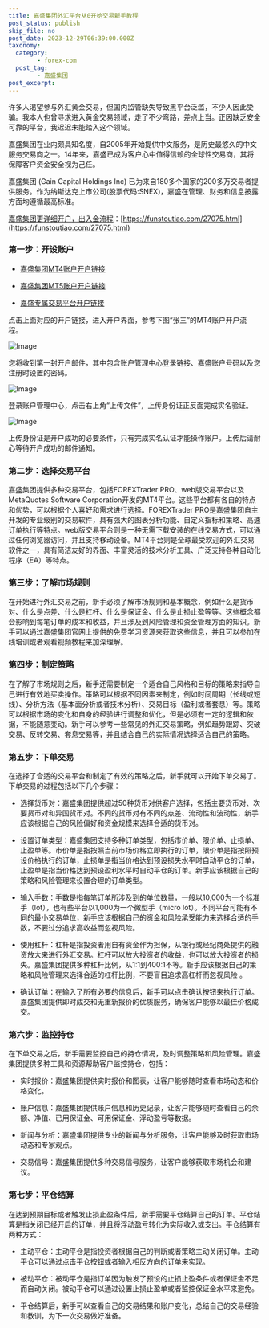 ```yaml
---
title: 嘉盛集团外汇平台从0开始交易新手教程
post_status: publish
skip_file: no
post_date: 2023-12-29T06:39:00.000Z
taxonomy:
  category:
        - forex-com
  post_tag:
        - 嘉盛集团
post_excerpt: 
---
```

许多人渴望参与外汇黄金交易，但国内监管缺失导致黑平台泛滥，不少人因此受骗。我本人也曾寻求进入黄金交易领域，走了不少弯路，差点上当。正因缺乏安全可靠的平台，我迟迟未能踏入这个领域。

嘉盛集团在业内颇具知名度，自2005年开始提供中文服务，是历史最悠久的中文服务交易商之一。14年来，嘉盛已成为客户心中值得信赖的全球性交易商，其将保障客户资金安全视为己任。

嘉盛集团 (Gain Capital Holdings Inc) 已为来自180多个国家的200多万交易者提供服务。作为纳斯达克上市公司(股票代码:SNEX)，嘉盛在管理、财务和信息披露方面均遵循最高标准。

[嘉盛集团更详细开户，出入金流程](https://funstoutiao.com/27075.html)：[https://funstoutiao.com/27075.html](https://funstoutiao.com/27075.html)

### 第一步：开设账户

* [嘉盛集团MT4账户开户链接](https://s.ssgg.net/jsmt4)

* [嘉盛集团MT5账户开户链接](https://s.ssgg.net/jsmt5)

* [嘉盛专属交易平台开户链接](https://s.ssgg.net/js)

点击上面对应的开户链接，进入开户界面，参考下图“张三”的MT4账户开户流程。

![Image](https://prod-files-secure.s3.us-west-2.amazonaws.com/39ed1227-6d7d-4570-be36-9ccd4a2c4241/7a167aea-686b-400d-af59-4e18eb607a40/640.png?X-Amz-Algorithm=AWS4-HMAC-SHA256&X-Amz-Content-Sha256=UNSIGNED-PAYLOAD&X-Amz-Credential=ASIAZI2LB4665LUUEULL%2F20250803%2Fus-west-2%2Fs3%2Faws4_request&X-Amz-Date=20250803T041308Z&X-Amz-Expires=3600&X-Amz-Security-Token=IQoJb3JpZ2luX2VjEOr%2F%2F%2F%2F%2F%2F%2F%2F%2F%2FwEaCXVzLXdlc3QtMiJGMEQCIEBABjOdIWrhAh%2B9M6aDgKOEl0TTCb44%2BbsC32NjqyGLAiA3bVkooieYbrepDN2k6fKuNPnDSXn4mmIgg5vtbMLhwir%2FAwgjEAAaDDYzNzQyMzE4MzgwNSIM4Crw86QKcmjpIp%2BVKtwDww2bOXp0kdcZBoyHo3pw6eRnxA8nalNWwHefxV8bklKu76gbk%2BVCWz%2B%2F6v3KGG%2B7iDImwfhbt7OOOx7ozc4ZHBcMMWIhcVDoYeBEXt4NapEjzXeNtwbaof%2FsTB8ekqwVbuqr%2FxX9j%2B7KE5IuMRPfymw0EHvzRFxFT1%2FVfQ%2BgxeDhC1spK%2BpEsQIp%2FxIqHDAKOjrhn2B%2BtzYSoYLZwAmbsYAmAHxN7mr8LhC9zl7lPipKe2fUQQ80%2FNsQm9OVq9hSEqQeuJU3HemKSPfEvoFR%2BuSHvSD3RHW8XSZ17l2ECznqKaYSQf1op1JDXUR0y%2Bplr5jizjfcA9rEoXMPvFP7D2fUY9aYj9Ra%2FEbt5sLwWW%2BxkUe%2FWxwZAW8xmLKR%2Bq%2BNFjNZygQ1LeofDNvUmujRskkt9jsRfipkO%2FDBrYXrW9aZWVCn5BOlzskhFktXnoYO%2Bu3e7%2BxgOjirW3unoYeSiGq87CQpknHdigtkckjvuZCgmrap%2F5wQmuq%2BoOPblJhxYGnZd6nsQUJzbqzJOtc%2Ff8OpBB9EfGCWc8Pu7QHBWyhF7UXIYh8QwD2qdOGMyPrrs%2Bu%2BEoNH%2FzekgIigc3EbWuWtoreCZ6C28LR3JLFF5qq1QtfgLdY3Smz3iWcwg4u7xAY6pgFYQMtwQ1f7TfdP6yIbAKa13KXgzgqqPl8VAovuHWjqJk8ZtsXNYdXvU%2B9dM6FcsyRiVgsITJTHppdK8pXyOxN0%2FWge%2F03Ad%2BAsr%2FCZMkuQgJvYAkSBh1nc8GMA0pmaE%2FdflnNDAvgI925kBIbOZEAtmnoJy2dKtzS7n3xra31B%2FRrpxi2XL3uJ%2BNVQ6rCR5MQGsjr9nx7h7fDA9W6J749snqzlEypR&X-Amz-Signature=8171ee60b4ee0cc0332da4c96cc831b55132b3c6557414138ade9abbbc65a0ba&X-Amz-SignedHeaders=host&x-amz-checksum-mode=ENABLED&x-id=GetObject)

您将收到第一封开户邮件，其中包含账户管理中心登录链接、嘉盛账户号码以及您注册时设置的密码。

![Image](https://prod-files-secure.s3.us-west-2.amazonaws.com/39ed1227-6d7d-4570-be36-9ccd4a2c4241/eaa1c6b3-2877-4284-a0e1-530e222c27fb/image.png?X-Amz-Algorithm=AWS4-HMAC-SHA256&X-Amz-Content-Sha256=UNSIGNED-PAYLOAD&X-Amz-Credential=ASIAZI2LB4665LUUEULL%2F20250803%2Fus-west-2%2Fs3%2Faws4_request&X-Amz-Date=20250803T041308Z&X-Amz-Expires=3600&X-Amz-Security-Token=IQoJb3JpZ2luX2VjEOr%2F%2F%2F%2F%2F%2F%2F%2F%2F%2FwEaCXVzLXdlc3QtMiJGMEQCIEBABjOdIWrhAh%2B9M6aDgKOEl0TTCb44%2BbsC32NjqyGLAiA3bVkooieYbrepDN2k6fKuNPnDSXn4mmIgg5vtbMLhwir%2FAwgjEAAaDDYzNzQyMzE4MzgwNSIM4Crw86QKcmjpIp%2BVKtwDww2bOXp0kdcZBoyHo3pw6eRnxA8nalNWwHefxV8bklKu76gbk%2BVCWz%2B%2F6v3KGG%2B7iDImwfhbt7OOOx7ozc4ZHBcMMWIhcVDoYeBEXt4NapEjzXeNtwbaof%2FsTB8ekqwVbuqr%2FxX9j%2B7KE5IuMRPfymw0EHvzRFxFT1%2FVfQ%2BgxeDhC1spK%2BpEsQIp%2FxIqHDAKOjrhn2B%2BtzYSoYLZwAmbsYAmAHxN7mr8LhC9zl7lPipKe2fUQQ80%2FNsQm9OVq9hSEqQeuJU3HemKSPfEvoFR%2BuSHvSD3RHW8XSZ17l2ECznqKaYSQf1op1JDXUR0y%2Bplr5jizjfcA9rEoXMPvFP7D2fUY9aYj9Ra%2FEbt5sLwWW%2BxkUe%2FWxwZAW8xmLKR%2Bq%2BNFjNZygQ1LeofDNvUmujRskkt9jsRfipkO%2FDBrYXrW9aZWVCn5BOlzskhFktXnoYO%2Bu3e7%2BxgOjirW3unoYeSiGq87CQpknHdigtkckjvuZCgmrap%2F5wQmuq%2BoOPblJhxYGnZd6nsQUJzbqzJOtc%2Ff8OpBB9EfGCWc8Pu7QHBWyhF7UXIYh8QwD2qdOGMyPrrs%2Bu%2BEoNH%2FzekgIigc3EbWuWtoreCZ6C28LR3JLFF5qq1QtfgLdY3Smz3iWcwg4u7xAY6pgFYQMtwQ1f7TfdP6yIbAKa13KXgzgqqPl8VAovuHWjqJk8ZtsXNYdXvU%2B9dM6FcsyRiVgsITJTHppdK8pXyOxN0%2FWge%2F03Ad%2BAsr%2FCZMkuQgJvYAkSBh1nc8GMA0pmaE%2FdflnNDAvgI925kBIbOZEAtmnoJy2dKtzS7n3xra31B%2FRrpxi2XL3uJ%2BNVQ6rCR5MQGsjr9nx7h7fDA9W6J749snqzlEypR&X-Amz-Signature=edc6f8f13318a3f58f035f4f871e3d32168b88e3e3b9e4198115cefe3bcf98a4&X-Amz-SignedHeaders=host&x-amz-checksum-mode=ENABLED&x-id=GetObject)

登录账户管理中心，点击右上角“上传文件”，上传身份证正反面完成实名验证。

![Image](https://prod-files-secure.s3.us-west-2.amazonaws.com/39ed1227-6d7d-4570-be36-9ccd4a2c4241/54090639-09fc-46b4-a135-e0289f707147/image.png?X-Amz-Algorithm=AWS4-HMAC-SHA256&X-Amz-Content-Sha256=UNSIGNED-PAYLOAD&X-Amz-Credential=ASIAZI2LB4665LUUEULL%2F20250803%2Fus-west-2%2Fs3%2Faws4_request&X-Amz-Date=20250803T041308Z&X-Amz-Expires=3600&X-Amz-Security-Token=IQoJb3JpZ2luX2VjEOr%2F%2F%2F%2F%2F%2F%2F%2F%2F%2FwEaCXVzLXdlc3QtMiJGMEQCIEBABjOdIWrhAh%2B9M6aDgKOEl0TTCb44%2BbsC32NjqyGLAiA3bVkooieYbrepDN2k6fKuNPnDSXn4mmIgg5vtbMLhwir%2FAwgjEAAaDDYzNzQyMzE4MzgwNSIM4Crw86QKcmjpIp%2BVKtwDww2bOXp0kdcZBoyHo3pw6eRnxA8nalNWwHefxV8bklKu76gbk%2BVCWz%2B%2F6v3KGG%2B7iDImwfhbt7OOOx7ozc4ZHBcMMWIhcVDoYeBEXt4NapEjzXeNtwbaof%2FsTB8ekqwVbuqr%2FxX9j%2B7KE5IuMRPfymw0EHvzRFxFT1%2FVfQ%2BgxeDhC1spK%2BpEsQIp%2FxIqHDAKOjrhn2B%2BtzYSoYLZwAmbsYAmAHxN7mr8LhC9zl7lPipKe2fUQQ80%2FNsQm9OVq9hSEqQeuJU3HemKSPfEvoFR%2BuSHvSD3RHW8XSZ17l2ECznqKaYSQf1op1JDXUR0y%2Bplr5jizjfcA9rEoXMPvFP7D2fUY9aYj9Ra%2FEbt5sLwWW%2BxkUe%2FWxwZAW8xmLKR%2Bq%2BNFjNZygQ1LeofDNvUmujRskkt9jsRfipkO%2FDBrYXrW9aZWVCn5BOlzskhFktXnoYO%2Bu3e7%2BxgOjirW3unoYeSiGq87CQpknHdigtkckjvuZCgmrap%2F5wQmuq%2BoOPblJhxYGnZd6nsQUJzbqzJOtc%2Ff8OpBB9EfGCWc8Pu7QHBWyhF7UXIYh8QwD2qdOGMyPrrs%2Bu%2BEoNH%2FzekgIigc3EbWuWtoreCZ6C28LR3JLFF5qq1QtfgLdY3Smz3iWcwg4u7xAY6pgFYQMtwQ1f7TfdP6yIbAKa13KXgzgqqPl8VAovuHWjqJk8ZtsXNYdXvU%2B9dM6FcsyRiVgsITJTHppdK8pXyOxN0%2FWge%2F03Ad%2BAsr%2FCZMkuQgJvYAkSBh1nc8GMA0pmaE%2FdflnNDAvgI925kBIbOZEAtmnoJy2dKtzS7n3xra31B%2FRrpxi2XL3uJ%2BNVQ6rCR5MQGsjr9nx7h7fDA9W6J749snqzlEypR&X-Amz-Signature=ebedccbbf8371b47b12b4d9d1aa55c0273ec47bb8ea7b017a311c4d36ac1500f&X-Amz-SignedHeaders=host&x-amz-checksum-mode=ENABLED&x-id=GetObject)

上传身份证是开户成功的必要条件，只有完成实名认证才能操作账户。上传后请耐心等待开户成功的邮件通知。

### 第二步：选择交易平台

嘉盛集团提供多种交易平台，包括FOREXTrader PRO、web版交易平台以及MetaQuotes Software Corporation开发的MT4平台。这些平台都有各自的特点和优势，可以根据个人喜好和需求进行选择。FOREXTrader PRO是嘉盛集团自主开发的专业级别的交易软件，具有强大的图表分析功能、自定义指标和策略、高速订单执行等特点。web版交易平台则是一种无需下载安装的在线交易方式，可以通过任何浏览器访问，并且支持移动设备。MT4平台则是全球最受欢迎的外汇交易软件之一，具有简洁友好的界面、丰富灵活的技术分析工具、广泛支持各种自动化程序（EA）等特点。

### 第三步：了解市场规则

在开始进行外汇交易之前，新手必须了解市场规则和基本概念，例如什么是货币对、什么是点差、什么是杠杆、什么是保证金、什么是止损止盈等等。这些概念都会影响到每笔订单的成本和收益，并且涉及到风险管理和资金管理方面的知识。新手可以通过嘉盛集团官网上提供的免费学习资源来获取这些信息，并且可以参加在线培训或者观看视频教程来加深理解。

### 第四步：制定策略

在了解了市场规则之后，新手还需要制定一个适合自己风格和目标的策略来指导自己进行有效地买卖操作。策略可以根据不同因素来制定，例如时间周期（长线或短线）、分析方法（基本面分析或者技术分析）、交易目标（盈利或者套息）等。策略可以根据市场的变化和自身的经验进行调整和优化，但是必须有一定的逻辑和依据，不能随意变动。新手可以参考一些常见的外汇交易策略，例如趋势跟踪、突破交易、反转交易、套息交易等，并且结合自己的实际情况选择适合自己的策略。

### 第五步：下单交易

在选择了合适的交易平台和制定了有效的策略之后，新手就可以开始下单交易了。下单交易的过程包括以下几个步骤：

* 选择货币对：嘉盛集团提供超过50种货币对供客户选择，包括主要货币对、次要货币对和异国货币对。不同的货币对有不同的点差、流动性和波动性，新手应该根据自己的风险偏好和资金规模来选择合适的货币对。

* 设置订单类型：嘉盛集团支持多种订单类型，包括市价单、限价单、止损单、止盈单等。市价单是指按照当前市场价格立即执行的订单，限价单是指按照预设价格执行的订单，止损单是指当价格达到预设损失水平时自动平仓的订单，止盈单是指当价格达到预设盈利水平时自动平仓的订单。新手应该根据自己的策略和风险管理来设置合理的订单类型。

* 输入手数：手数是指每笔订单所涉及到的单位数量，一般以10,000为一个标准手（lot），也有些平台以1,000为一个微型手（micro lot）。不同平台可能有不同的最小交易单位，新手应该根据自己的资金和风险承受能力来选择合适的手数，不要过分追求高收益而忽视风险。

* 使用杠杆：杠杆是指投资者用自有资金作为担保，从银行或经纪商处提供的融资放大来进行外汇交易。杠杆可以放大投资者的收益，也可以放大投资者的损失。嘉盛集团提供多种杠杆比例，从1:1到400:1不等。新手应该根据自己的策略和风险管理来选择合适的杠杆比例，不要盲目追求高杠杆而忽视风险 。

* 确认订单：在输入了所有必要的信息后，新手可以点击确认按钮来执行订单。嘉盛集团提供即时成交和无重新报价的优质服务，确保客户能够以最佳价格成交。

### 第六步：监控持仓

在下单交易之后，新手需要监控自己的持仓情况，及时调整策略和风险管理。嘉盛集团提供多种工具和资源帮助客户监控持仓，包括：

* 实时报价：嘉盛集团提供实时报价和图表，让客户能够随时查看市场动态和价格变化。

* 账户信息：嘉盛集团提供账户信息和历史记录，让客户能够随时查看自己的余额、净值、已用保证金、可用保证金、浮动盈亏等数据。

* 新闻与分析：嘉盛集团提供专业的新闻与分析服务，让客户能够及时获取市场动态和专家观点。

* 交易信号：嘉盛集团提供多种交易信号服务，让客户能够获取市场机会和建议。

### 第七步：平仓结算

在达到预期目标或者触发止损止盈条件后，新手需要平仓结算自己的订单。平仓结算是指关闭已经开启的订单，并且将浮动盈亏转化为实际收入或支出。平仓结算有两种方式：

* 主动平仓：主动平仓是指投资者根据自己的判断或者策略主动关闭订单。主动平仓可以通过点击平仓按钮或者输入相反方向的订单来实现。

* 被动平仓：被动平仓是指订单因为触发了预设的止损止盈条件或者保证金不足而自动关闭。被动平仓可以通过设置止损止盈单或者监控保证金水平来避免。

* 平仓结算后，新手可以查看自己的交易结果和账户变化，总结自己的交易经验和教训，为下一次交易做好准备。